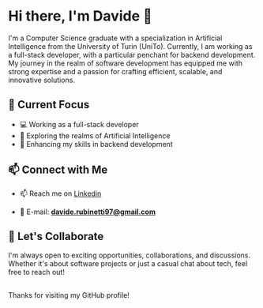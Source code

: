 # Hi there, I'm Davide 👋

I'm a Computer Science graduate with a specialization in Artificial Intelligence from the University of Turin (UniTo). Currently, I am working as a full-stack developer, with a particular penchant for backend development. My journey in the realm of software development has equipped me with strong expertise and a passion for crafting efficient, scalable, and innovative solutions.

## 🔭 Current Focus

- 💻 Working as a full-stack developer
- 🧠 Exploring the realms of Artificial Intelligence
- 🚀 Enhancing my skills in backend development
<!-- 
## 🌱 Expertise

- **Languages**: [List of programming languages you're proficient in]
- **Technologies**: [Frameworks, libraries, tools you're adept with]
- **Domains**: Software development, Artificial Intelligence, Backend development
- **Skills**: Problem-solving, Algorithmic thinking, System design 
-->

## 📫 Connect with Me

- 📫 Reach me on  [Linkedin](https://www.linkedin.com/in/davide-rubinetti-1206ab210/)

- 📨 E-mail: **davide.rubinetti97@gmail.com**

## 🤝 Let's Collaborate

I'm always open to exciting opportunities, collaborations, and discussions. Whether it's about software projects or just a casual chat about tech, feel free to reach out!

<!-- ## 🎯 Goals

- Continuous learning and growth in the tech industry
- Contributing to open-source projects
- Making a positive impact through technology -->

##
Thanks for visiting my GitHub profile!
